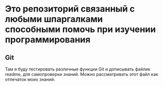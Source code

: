 # Это репозиторий связанный с любыми шпаргалками способными помочь при изучении программирования

## Git
Там я буду тестировать различные функции Git и дописывать файлик readme, для самопроверки знаний. Можно рассматривать этот файл как отпечаток моих знаний. 
